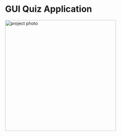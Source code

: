 # GUI Quiz Application


<img width="360" alt="project photo" src="https://user-images.githubusercontent.com/97376044/219608456-fed118cf-c83b-45d5-984b-c23dba280e48.png">
